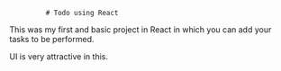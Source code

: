              # Todo using React 

This was my first and basic project in React in which you can add your tasks to be performed.   

UI is very attractive in this.

   


  
     



















































































 


   
  





 




 





 



 




 














 



















































































